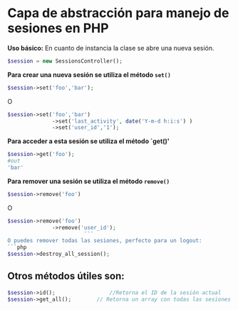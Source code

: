 # Capa de abstracción para manejo de sesiones en PHP

**Uso básico:**
En cuanto de instancia la clase se abre una nueva sesión.
```php
$session = new SessionsController();
```
**Para crear una nueva sesión se utiliza el método `set()`**
```php
$session->set('foo','bar');
```
O
```php
$session->set('foo','bar')
              ->set('last_activity', date('Y-m-d h:i:s') )
			  ->set('user_id','1');
```

**Para acceder a esta sesión se utiliza el método `get()'**
```php
$session->get('foo');
#out
'bar'
```

**Para remover una sesión se utiliza el método `remove()`**
```php
$session->remove('foo')
```
O
```php
$session->remove('foo')
              ->remove('user_id');
						```
O puedes remover todas las sesiones, perfecto para un logout:
```php
$session->destroy_all_session();
```
## Otros métodos útiles son:
```php
$session->id(); 				//Retorna el ID de la sesión actual
$session->get_all(); 		// Retorna un array con todas las sesiones existentes
```


